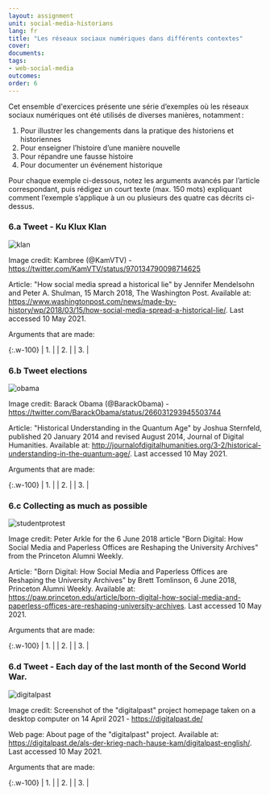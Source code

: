 ```yaml
---
layout: assignment
unit: social-media-historians
lang: fr
title: "Les réseaux sociaux numériques dans différents contextes"
cover:
documents:
tags:
- web-social-media
outcomes:
order: 6
---
```


Cet ensemble d'exercices présente une série d’exemples où les réseaux sociaux numériques ont été utilisés de diverses manières, notamment&#x202F;:
1.  Pour illustrer les changements dans la pratique des historiens et historiennes
2.  Pour enseigner l’histoire d’une manière nouvelle
3.  Pour répandre une fausse histoire
4.  Pour documenter un événement historique

Pour chaque exemple ci-dessous, notez les arguments avancés par l’article correspondant, puis rédigez un court texte (max. 150 mots) expliquant comment l’exemple s’applique à un ou plusieurs des quatre cas décrits ci-dessus.

<!-- more -->
<!-- briefing-student -->

### 6.a Tweet - Ku Klux Klan
<!-- section-contents -->

![klan](../../../assets/images/social-media/klan.png)

Image credit: Kambree (@KamVTV) - https://twitter.com/KamVTV/status/970134790098714625

Article: "How social media spread a historical lie" by Jennifer Mendelsohn and Peter A. Shulman, 15 March 2018, The Washington Post. Available at: https://www.washingtonpost.com/news/made-by-history/wp/2018/03/15/how-social-media-spread-a-historical-lie/. Last accessed 10 May 2021.

Arguments that are made:

{:.w-100}
| 1. |
| 2. |
| 3. |

<!-- section -->

### 6.b Tweet elections
  <!-- section-contents -->

![obama](../../../assets/images/social-media/obama.png)

Image credit: Barack Obama (@BarackObama) - https://twitter.com/BarackObama/status/266031293945503744

Article: "Historical Understanding in the Quantum Age" by Joshua Sternfeld, published 20 January 2014 and revised August 2014, Journal of Digital Humanities. Available at: http://journalofdigitalhumanities.org/3-2/historical-understanding-in-the-quantum-age/. Last accessed 10 May 2021.

Arguments that are made:

{:.w-100}
| 1. |
| 2. |
| 3. |

<!-- section -->

### 6.c Collecting as much as possible
 <!-- section-contents -->


 ![studentprotest](../../../assets/images/social-media/studentprotest.png)

Image credit: Peter Arkle for the 6 June 2018 article "Born Digital: How Social Media and Paperless Offices are Reshaping the University Archives" from the Princeton Alumni Weekly.

Article: "Born Digital: How Social Media and Paperless Offices are Reshaping the University Archives" by Brett Tomlinson, 6 June 2018, Princeton Alumni Weekly. Available at: https://paw.princeton.edu/article/born-digital-how-social-media-and-paperless-offices-are-reshaping-university-archives. Last accessed 10 May 2021.

Arguments that are made:

{:.w-100}
| 1. |
| 2. |
| 3. |

<!-- section -->

### 6.d Tweet - Each day of the last month of the Second World War.
 <!-- section-contents -->

 ![digitalpast](../../../assets/images/social-media/digitalpast.png)

Image credit: Screenshot of the "digitalpast" project homepage taken on a desktop computer on 14 April 2021 - https://digitalpast.de/

Web page: About page of the "digitalpast" project. Available at: https://digitalpast.de/als-der-krieg-nach-hause-kam/digitalpast-english/. Last accessed 10 May 2021.

Arguments that are made:

{:.w-100}
| 1. |
| 2. |
| 3. |

<!-- briefing-teacher -->
